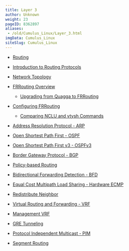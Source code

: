 ```yaml
---
title: Layer 3
author: Unknown
weight: 23
pageID: 8362897
aliases:
 - /old/Cumulus_Linux/Layer_3.html
imgData: Cumulus_Linux
siteSlug: Cumulus_Linux
---
```

  - [Routing](/old/Cumulus_Linux/Routing.html)

  - [Introduction to Routing
    Protocols](/old/Cumulus_Linux/Introduction_to_Routing_Protocols.html)

  - [Network Topology](/old/Cumulus_Linux/Network_Topology.html)

  - [FRRouting Overview](/old/Cumulus_Linux/FRRouting_Overview.html)
    
      - [Upgrading from Quagga to
        FRRouting](/old/Cumulus_Linux/Upgrading_from_Quagga_to_FRRouting.html)

  - [Configuring
    FRRouting](/old/Cumulus_Linux/Configuring_FRRouting.html)
    
      - [Comparing NCLU and vtysh
        Commands](/old/Cumulus_Linux/Comparing_NCLU_and_vtysh_Commands.html)

  - [Address Resolution Protocol -
    ARP](/old/Cumulus_Linux/Address_Resolution_Protocol_-_ARP.html)

  - [Open Shortest Path First -
    OSPF](/old/Cumulus_Linux/Open_Shortest_Path_First_-_OSPF.html)

  - [Open Shortest Path First v3 -
    OSPFv3](/old/Cumulus_Linux/Open_Shortest_Path_First_v3_-_OSPFv3.html)

  - [Border Gateway Protocol -
    BGP](/old/Cumulus_Linux/Border_Gateway_Protocol_-_BGP.html)

  - [Policy-based Routing](/old/Cumulus_Linux/Policy-based_Routing.html)

  - [Bidirectional Forwarding Detection -
    BFD](/old/Cumulus_Linux/Bidirectional_Forwarding_Detection_-_BFD.html)

  - [Equal Cost Multipath Load Sharing - Hardware
    ECMP](/old/Cumulus_Linux/Equal_Cost_Multipath_Load_Sharing_-_Hardware_ECMP.html)

  - [Redistribute
    Neighbor](/old/Cumulus_Linux/Redistribute_Neighbor.html)

  - [Virtual Routing and Forwarding -
    VRF](/old/Cumulus_Linux/Virtual_Routing_and_Forwarding_-_VRF.html)

  - [Management VRF](/old/Cumulus_Linux/Management_VRF.html)

  - [GRE Tunneling](/old/Cumulus_Linux/GRE_Tunneling.html)

  - [Protocol Independent Multicast -
    PIM](/old/Cumulus_Linux/Protocol_Independent_Multicast_-_PIM.html)

  - [Segment Routing](/old/Cumulus_Linux/Segment_Routing.html)
